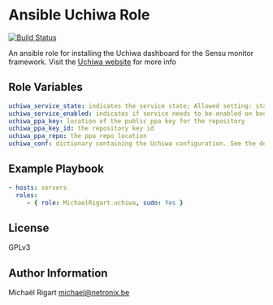 Ansible Uchiwa Role
==================
[![Build Status](https://travis-ci.org/michaelrigart/ansible-role-uchiwa.svg?branch=master)](https://travis-ci.org/michaelrigart/ansible-role-uchiwa)

An ansible role for installing the Uchiwa dashboard for the Sensu monitor framework.
Visit the [Uchiwa website](https://uchiwa.io) for more info

Role Variables
--------------

```yaml
uchiwa_service_state: indicates the service state; Allowed setting: started, stopped
uchiwa_service_enabled: indicates if service needs to be enabled on boot; Allowed settings: yes, no
uchiwa_ppa_key: location of the public ppa key for the repository
uchiwa_ppa_key_id: the repository key id
uchiwa_ppa_repo: the ppa repo location
uchiwa_conf: dictionary containing the Uchiwa configuration. See the defaults for more information
```


Example Playbook
-------------------------

```yaml
- hosts: servers
  roles:
     - { role: MichaelRigart.uchiwa, sudo: Yes }
```
License
-------

GPLv3

Author Information
------------------

Michaël Rigart <michael@netronix.be>